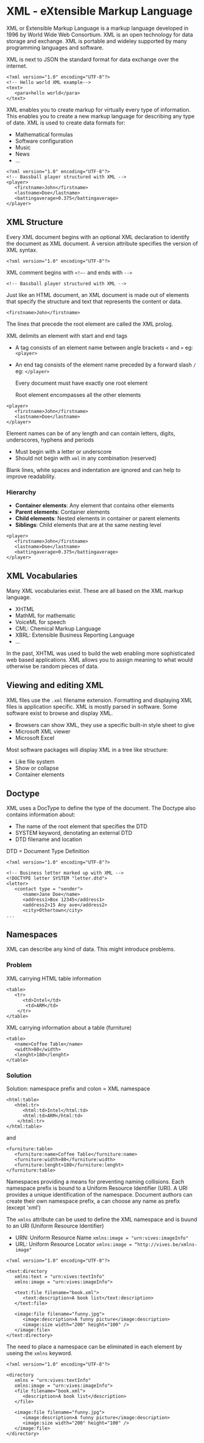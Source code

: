 # XML - eXtensible Markup Language

XML or Extensible Markup Language is a markup language developed in 1996 by World Wide Web Consortium. XML is an open technology for data storage and exchange. XML is portable and wideley supported by many programming languages and software.

XML is next to JSON the standard format for data exchange over the internet.

```markup
<?xml version="1.0" encoding="UTF-8"?> 
<!-- Hello world XML example-->
<text>
   <para>hello world</para>
</text>
```

XML enables you to create markup for virtually every type of information. This enables you to create a new markup language for describing any type of date. XML is used to create data formats for:

* Mathematical formulas
* Software configuration
* Music
* News
* …

```markup
<?xml version="1.0" encoding="UTF-8"?> 
<!-- Bassball player structured with XML --> 
<player> 
   <firstname>John</firstname> 
   <lastname>Doe</lastname> 
   <battingaverage>0.375</battingaverage> 
</player>
```

## XML Structure

Every XML document begins with an optional XML declaration to identify the document as XML document. A version attribute specifies the version of XML syntax.

```markup
<?xml version="1.0" encoding="UTF-8"?>
```

XML comment begins with `<!–-` and ends with `-->`

```markup
<!-- Bassball player structured with XML -->
```

Just like an HTML document, an XML document is made out of elements that specify the structure and text that represents the content or data.

```markup
<firstname>John</firstname>
```

The lines that precede the root element are called the XML prolog.

XML delimits an element with start and end tags

* A tag consists of an element name between angle brackets `<` and `>` eg: `<player>`
* An end tag consists of the element name preceded by a forward slash `/` eg: `</player>`

  Every document must have exactly one root element

  Root element encompasses all the other elements

```markup
<player> 
   <firstname>John</firstname> 
   <lastname>Doe</lastname> 
</player>
```

Element names can be of any length and can contain letters, digits, underscores, hyphens and periods

* Must begin with a letter or underscore
* Should not begin with `xml` in any combination \(reserved\)

Blank lines, white spaces and indentation are ignored and can help to improve readability.

### Hierarchy

* **Container elements**: Any element that contains other elements
* **Parent elements**: Container elements
* **Child elements**: Nested elements in container or parent elements
* **Siblings**: Child elements that are at the same nesting level

```markup
<player> 
   <firstname>John</firstname> 
   <lastname>Doe</lastname> 
   <battingaverage>0.375</battingaverage> 
</player>
```

## XML Vocabularies

Many XML vocabularies exist. These are all based on the XML markup language.

* XHTML
* MathML for mathematic
* VoiceML for speech
* CML: Chemical Markup Language
* XBRL: Extensible Business Reporting Language
* …

In the past, XHTML was used to build the web enabling more sophisticated web based applications. XML allows you to assign meaning to what would otherwise be random pieces of data.

## Viewing and editing XML

XML files use the `.xml` filename extension. Formatting and displaying XML files is application specific. XML is mostly parsed in software. Some software exist to browse and display XML.

* Browsers can show XML, they use a specific built-in style sheet to give 
* Microsoft XML viewer
* Microsoft Excel

Most software packages will display XML in a tree like structure:

* Like file system
* Show or collapse
* Container elements

## Doctype

XML uses a DocType to define the type of the document. The Doctype also contains information about:

* The name of the root element that specifies the DTD 
* SYSTEM keyword, denotating an external DTD
* DTD filename and location

DTD = Document Type Definition

```markup
<?xml version="1.0" encoding="UTF-8"?>

<!-- Business letter marked up with XML -->
<!DOCTYPE letter SYSTEM "letter.dtd">
<letter>
   <contact type = "sender">
      <name>Jane Doe</name>
      <address1>Box 12345</address1>
      <address2>15 Any ave</address2>
      <city>Othertown</city> 
...
```

## Namespaces

XML can describe any kind of data. This might introduce problems.

### Problem

XML carrying HTML table information

```markup
<table>
   <tr> 
      <td>Intel</td>
       <td>ARM</td>
    </tr> 
</table>
```

XML carrying information about a table \(furniture\)

```markup
<table>
   <name>Coffee Table</name> 
   <width>80</width>
   <lenght>180</lenght>
</table>
```

### Solution

Solution: namespace prefix and colon = XML namespace

```markup
<html:table>
   <html:tr> 
      <html:td>Intel</html:td>
      <html:td>ARM</html:td>
    </html:tr> 
</html:table>
```

and

```markup
<furniture:table>
   <furniture:name>Coffee Table</furniture:name> 
   <furniture:width>80</furniture:width>
   <furniture:lenght>180</furniture:lenght>
</furniture:table>
```

Namespaces providing a means for preventing naming collisions. Each namespace prefix is bound to a Uniform Resource Identifier \(URI\). A URI provides a unique identification of the namespace. Document authors can create their own namespace prefix, a can choose any name as prefix \(except 'xml'\)

The `xmlns` attribute can be used to define the XML namespace and is buund to an URI \(Uniform Resource Identifier\)

* URN: Uniform Resource Name `xmlns:image = "urn:vives:imageInfo"`
* URL: Uniform Resource Locator `xmlns:image = “http://vives.be/xmlns-image"`

```markup
<?xml version="1.0" encoding="UTF-8"?> 

<text:directory 
   xmlns:text = "urn:vives:textInfo" 
   xmlns:image = "urn:vives:imageInfo"> 

   <text:file filename="book.xml"> 
      <text:description>A book list</text:description> 
   </text:file> 

   <image:file filename="funny.jpg"> 
      <image:description>A funny picture</image:description> 
      <image:size width="200" height="100" /> 
   </image:file> 
</text:directory>
```

The need to place a namespace can be eliminated in each element by useing the `xmlns` keyword.

```markup
<?xml version="1.0" encoding="UTF-8"?> 

<directory 
   xmlns = "urn:vives:textInfo" 
   xmlns:image = "urn:vives:imageInfo"> 
   <file filename="book.xml"> 
      <description>A book list</description> 
   </file> 

   <image:file filename="funny.jpg"> 
      <image:description>A funny picture</image:description> 
      <image:size width="200" height="100" /> 
   </image:file> 
</directory>
```

